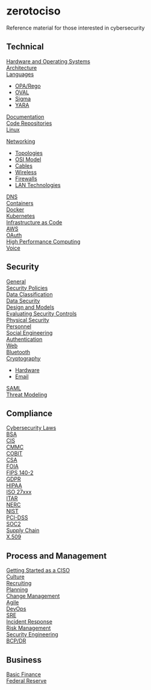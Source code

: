 # zerotociso
Reference material for those interested in cybersecurity


## Technical
[Hardware and Operating Systems](docs/HARDWARE.md) \
[Architecture](docs/ARCHITECTURE.md) \
[Languages](docs/LANGUAGES.md) 
- [OPA/Rego](docs/OPA.md)
- [OVAL](docs/OVAL.md)
- [Sigma](docs/SIGMA.md)
- [YARA](docs/YARA.md)
  
[Documentation](docs/DOCUMENTATION.md) \
[Code Repositories](docs/CODEREPOSITORIES.md) \
[Linux](docs/LINUX.md) 

[Networking](docs/NETWORKING.md) 
- [Topologies](docs/NETWORKTOPOLOGIES.md)
- [OSI Model](docs/OSIMODEL.md)
- [Cables](docs/CABLES.md)
- [Wireless](docs/WIRELESS.md)
- [Firewalls](docs/FIREWALLS.md)
- [LAN Technologies](docs/LAN.md)
  
[DNS](docs/DNS.md) \
[Containers](docs/CONTAINERS.md) \
[Docker](docs/DOCKER.md)\
[Kubernetes](K8S.md) \
[Infrastructure as Code](docs/IAC.md) \
[AWS](docs/AWS.md) \
[OAuth](docs/OAUTH.md) \
[High Performance Computing](docs/HPC.md) \
[Voice](docs/VOICE.md)

## Security
[General](docs/GENERALSECURITY.md) \
[Security Policies](docs/SECURITYPOLICIES.md) \
[Data Classification](docs/DATACLASSIFICATION.md) \
[Data Security](docs/DATASECURITY.md) \
[Design and Models](docs/DESIGNANDMODELS.md) \
[Evaluating Security Controls](docs/SECURITYCONTROLS.md) \
[Physical Security](docs/PHYSICALSECURITY.md) \
[Personnel](docs/PERSONNEL.md) \
[Social Engineering](docs/SOCIALENGINEERING.md) \
[Authentication](docs/AUTHENTICATION.md) \
[Web](docs/WEBSECURITY.md) \
[Bluetooth](docs/BLUETOOTH.md) \
[Cryptography](docs/CRYPTOGRAPHY.md) 
- [Hardware](docs/CRYPTOHARDWARE.md)
- [Email](docs/CRYPTOEMAIL.md)

[SAML](docs/SAML.md) \
[Threat Modeling](docs/THREATMODELING.md)



## Compliance
[Cybersecurity Laws](docs/LAWS.md) \
[BSA](docs/BSA.md) \
[CIS](docs/CIS.md) \
[CMMC](docs/CMMC.md) \
[COBIT](docs/COBIT.md) \
[CSA](docs/CSA.md) \
[FOIA](docs/FOIA.md) \
[FIPS 140-2](docs/FIPS.md) \
[GDPR](docs/GDPR.md) \
[HIPAA](docs/HIPAA.md) \
[ISO 27xxx](docs/ISO.md) \
[ITAR](docs/ITAR.md) \
[NERC](docs/NERC.md) \
[NIST](docs/NIST.md) \
[PCI-DSS](docs/PCIDSS.md) \
[SOC2](docs/SOC2.md) \
[Supply Chain](docs/SUPPLYCHAIN.md) \
[X.509](docs/X509.md) 








## Process and Management
[Getting Started as a CISO](docs/CISOSTART.md) \
[Culture](docs/CULTURE.md) \
[Recruiting](docs/RECRUITING.md) \
[Planning](docs/PLANNING.md) \
[Change Management](docs/CHANGEMANAGEMENT.md) \
[Agile](docs/AGILE.md) \
[DevOps](docs/DEVOPS.md) \
[SRE](docs/SRE.md) \
[Incident Response](docs/INCIDENTRESPONSE.md) \
[Risk Management](docs/RISKMGMT.md) \
[Security Engineering](docs/SECURITYENGINEERING.md) \
[BCP/DR](docs/BCPDR.md)

## Business
[Basic Finance](docs/BASICFINANCE.md) \
[Federal Reserve](docs/FED.md)


